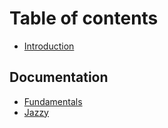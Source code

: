 # Table of contents

* [Introduction](README.md)

## Documentation

* [Fundamentals](documentation/fundamentals.md)
* [Jazzy](documentation/jazzy.md)
